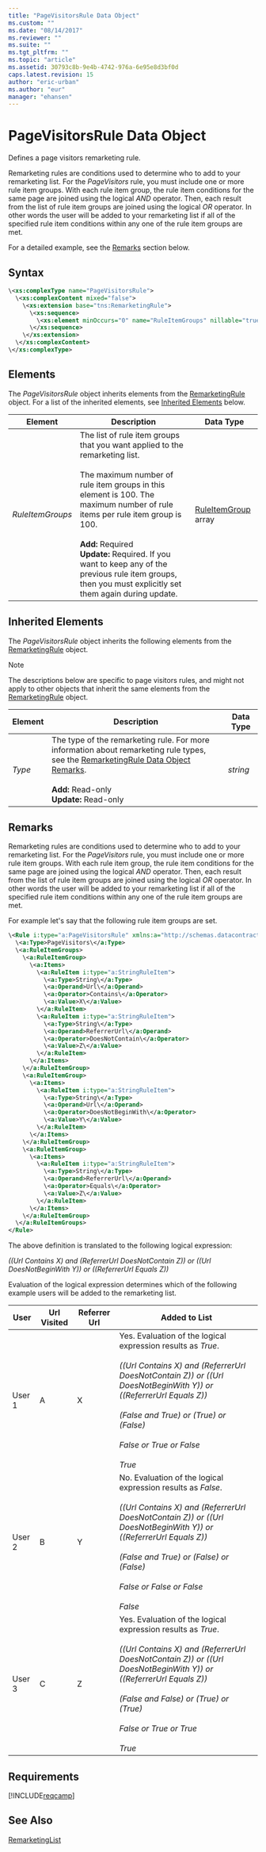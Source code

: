 ```yaml
---
title: "PageVisitorsRule Data Object"
ms.custom: ""
ms.date: "08/14/2017"
ms.reviewer: ""
ms.suite: ""
ms.tgt_pltfrm: ""
ms.topic: "article"
ms.assetid: 30793c8b-9e4b-4742-976a-6e95e8d3bf0d
caps.latest.revision: 15
author: "eric-urban"
ms.author: "eur"
manager: "ehansen"
---
```

# PageVisitorsRule Data Object
Defines a page visitors remarketing rule. 

Remarketing rules are conditions used to determine who to add to your remarketing list. For the *PageVisitors* rule, you must include one or more rule item groups. With each rule item group, the rule item conditions for the same page are joined using the logical *AND* operator. Then, each result from the list of rule item groups are joined using the logical *OR* operator. In other words the user will be added to your remarketing list if all of the specified rule item conditions within any one of the rule item groups are met.

For a detailed example, see the [Remarks](#Remarks) section below.

## Syntax

```xml
\<xs:complexType name="PageVisitorsRule">
  \<xs:complexContent mixed="false">
    \<xs:extension base="tns:RemarketingRule">
      \<xs:sequence>
        \<xs:element minOccurs="0" name="RuleItemGroups" nillable="true" type="tns:ArrayOfRuleItemGroup"/>
      \</xs:sequence>
    \</xs:extension>
  \</xs:complexContent>
\</xs:complexType>
```

## <a name="Elements"></a>Elements
The *PageVisitorsRule* object inherits elements from the [RemarketingRule](../campaign-api/remarketingrule-data-object.md) object. For a list of the inherited elements, see [Inherited Elements](#InheritedElements) below.

|Element|Description|Data Type|
|-----------|---------------|-------------|
|*RuleItemGroups*|The list of rule item groups that you want applied to the remarketing list.<br/><br/>The maximum number of rule item groups in this element is 100. The maximum number of rule items per rule item group is 100.<br/><br/>**Add:** Required<br/>**Update:** Required. If you want to keep any of the previous rule item groups, then you must explicitly set them again during update.|[RuleItemGroup](../campaign-api/ruleitemgroup-data-object.md) array|

## <a name="InheritedElements"></a>Inherited Elements
The *PageVisitorsRule* object inherits the following elements from the [RemarketingRule](../campaign-api/remarketingrule-data-object.md) object. 

> [!NOTE]
> The descriptions below are specific to page visitors rules, and might not apply to other objects that inherit the same elements from the [RemarketingRule](../campaign-api/remarketingrule-data-object.md) object.

|Element|Description|Data Type|
|-----------|---------------|-------------|
|*Type*|The type of the remarketing rule. For more information about remarketing rule types, see the [RemarketingRule Data Object Remarks](../campaign-api/remarketingrule-data-object.md#remarks).<br/><br/>**Add:** Read-only<br/>**Update:** Read-only|*string*|

## <a name="Remarks"></a>Remarks
Remarketing rules are conditions used to determine who to add to your remarketing list. For the *PageVisitors* rule, you must include one or more rule item groups. With each rule item group, the rule item conditions for the same page are joined using the logical *AND* operator. Then, each result from the list of rule item groups are joined using the logical *OR* operator. In other words the user will be added to your remarketing list if all of the specified rule item conditions within any one of the rule item groups are met.

For example let's say that the following rule item groups are set.

```xml
\<Rule i:type="a:PageVisitorsRule" xmlns:a="http://schemas.datacontract.org/2004/07/Microsoft.AdCenter.Advertiser.CampaignManagement.Api.DataContracts.V11">
  \<a:Type>PageVisitors\</a:Type>
  \<a:RuleItemGroups>
    \<a:RuleItemGroup>
      \<a:Items>
        \<a:RuleItem i:type="a:StringRuleItem">
          \<a:Type>String\</a:Type>
          \<a:Operand>Url\</a:Operand>
          \<a:Operator>Contains\</a:Operator>
          \<a:Value>X\</a:Value>
        \</a:RuleItem>
        \<a:RuleItem i:type="a:StringRuleItem">
          \<a:Type>String\</a:Type>
          \<a:Operand>ReferrerUrl\</a:Operand>
          \<a:Operator>DoesNotContain\</a:Operator>
          \<a:Value>Z\</a:Value>
        \</a:RuleItem>
      \</a:Items>
    \</a:RuleItemGroup>
    \<a:RuleItemGroup>
      \<a:Items>
        \<a:RuleItem i:type="a:StringRuleItem">
          \<a:Type>String\</a:Type>
          \<a:Operand>Url\</a:Operand>
          \<a:Operator>DoesNotBeginWith\</a:Operator>
          \<a:Value>Y\</a:Value>
        \</a:RuleItem>
      \</a:Items>
    \</a:RuleItemGroup>
    \<a:RuleItemGroup>
      \<a:Items>
        \<a:RuleItem i:type="a:StringRuleItem">
          \<a:Type>String\</a:Type>
          \<a:Operand>ReferrerUrl\</a:Operand>
          \<a:Operator>Equals\</a:Operator>
          \<a:Value>Z\</a:Value>
        \</a:RuleItem>
      \</a:Items>
    \</a:RuleItemGroup>
  \</a:RuleItemGroups>
</Rule>
```

The above definition is translated to the following logical expression:

*((Url Contains X) and (ReferrerUrl DoesNotContain Z)) or ((Url DoesNotBeginWith Y)) or ((ReferrerUrl Equals Z))*

Evaluation of the logical expression determines which of the following example users will be added to the remarketing list.

|User|Url Visited|Referrer Url|Added to List|
|-----------|---------------|-------------|-------------|
|User 1|A<br/>|X|Yes. Evaluation of the logical expression results as *True*.<br/><br/>*((Url Contains X) and (ReferrerUrl DoesNotContain Z)) or ((Url DoesNotBeginWith Y)) or ((ReferrerUrl Equals Z))*<br/><br/>*(False and True) or (True) or (False)*<br/><br/>*False or True or False*<br/><br/>*True*|
|User 2|B<br/>|Y|No. Evaluation of the logical expression results as *False*.<br/><br/>*((Url Contains X) and (ReferrerUrl DoesNotContain Z)) or ((Url DoesNotBeginWith Y)) or ((ReferrerUrl Equals Z))*<br/><br/>*(False and True) or (False) or (False)*<br/><br/>*False or False or False*<br/><br/>*False*|
|User 3|C<br/>|Z|Yes. Evaluation of the logical expression results as *True*.<br/><br/>*((Url Contains X) and (ReferrerUrl DoesNotContain Z)) or ((Url DoesNotBeginWith Y)) or ((ReferrerUrl Equals Z))*<br/><br/>*(False and False) or (True) or (True)*<br/><br/>*False or True or True*<br/><br/>*True*|


## Requirements
[!INCLUDE[reqcamp](../campaign-api/includes/reqcamp.md)]

## See Also
[RemarketingList](../campaign-api/remarketinglist-data-object.md)  